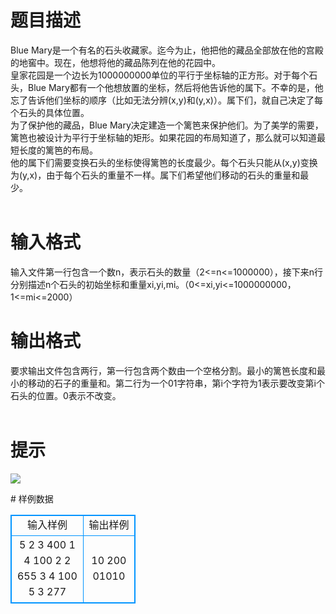 # 

 
 # 题目描述 
<p>
Blue Mary是一个有名的石头收藏家。迄今为止，他把他的藏品全部放在他的宫殿的地窖中。现在，他想将他的藏品陈列在他的花园中。<br>皇家花园是一个边长为1000000000单位的平行于坐标轴的正方形。对于每个石头，Blue Mary都有一个他想放置的坐标，然后将他告诉他的属下。不幸的是，他忘了告诉他们坐标的顺序（比如无法分辨(x,y)和(y,x)）。属下们，就自己决定了每个石头的具体位置。<br>为了保护他的藏品，Blue Mary决定建造一个篱笆来保护他们。为了美学的需要，篱笆也被设计为平行于坐标轴的矩形。如果花园的布局知道了，那么就可以知道最短长度的篱笆的布局。<br>他的属下们需要变换石头的坐标使得篱笆的长度最少。每个石头只能从(x,y)变换为(y,x)，由于每个石头的重量不一样。属下们希望他们移动的石头的重量和最少。<br><br></p> 

 
 # 输入格式 
<p>
输入文件第一行包含一个数n，表示石头的数量（2<=n<=1000000），接下来n行分别描述n个石头的初始坐标和重量xi,yi,mi。（0<=xi,yi<=1000000000，1<=mi<=2000）<br></p> 

 
 # 输出格式 
<p>
要求输出文件包含两行，第一行包含两个数由一个空格分割。最小的篱笆长度和最小的移动的石子的重量和。第二行为一个01字符串，第i个字符为1表示要改变第i个石头的位置。0表示不改变。<br><br></p> 

 
 # 提示 
<p>
<img border="0" src="/source/joyoi/tyvj-3560/img/aHR0cDovL3d3dy5qb3lvaS5jbi9wcm9ibGVtL3R5dmotMzU2MC9wcm9ibGVtc19pbWFnZXMvMjQwNC8xMTA1LmpwZw==.jpg"><br></p> 
# 样例数据
<style>
        table,table tr th, table tr td { border:1px solid #0094ff; }
        table { width: 200px; min-height: 25px; line-height: 25px; text-align: center; border-collapse: collapse;}   
    </style>
<table>
	<tr>
		<td>输入样例</td>
		<td>输出样例</td>
	</tr>
<tr><td>5
2 3 400
1 4 100
2 2 655
3 4 100
5 3 277



</td><td>
10 200
01010
</td></tr></table>
